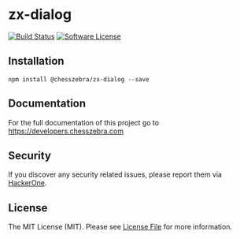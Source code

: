 # zx-dialog

[![Build Status][ico-travis]][link-travis]
[![Software License][ico-license]](LICENSE.md)

## Installation
```
npm install @chesszebra/zx-dialog --save
```

## Documentation

For the full documentation of this project go to https://developers.chesszebra.com

## Security

If you discover any security related issues, please report them via [HackerOne][link-hackerone].

## License

The MIT License (MIT). Please see [License File](LICENSE.md) for more information.

[ico-license]: https://img.shields.io/badge/license-MIT-brightgreen.svg?style=flat-square
[ico-travis]: https://img.shields.io/travis/chesszebra/zx-dialog/master.svg?style=flat-square

[link-travis]: https://travis-ci.org/chesszebra/zx-dialog
[link-hackerone]: https://hackerone.com/chesszebra
